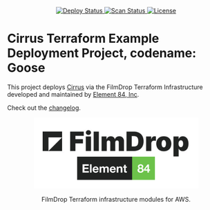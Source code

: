 <!-- markdownlint-disable MD033 MD041 -->
<p align="center">
  <a href="https://github.com/Element84/goose/actions?query=workflow%3ADeploy%20Dev" target="_blank">
      <img src="https://github.com/Element84/goose/workflows/Deploy%20Dev/badge.svg" alt="Deploy Status">
  </a>
  <a href="https://github.com/Element84/goose/actions?query=workflow%3ASnyk%20Scan" target="_blank">
      <img src="https://github.com/Element84/goose/workflows/Snyk%20Scan/badge.svg" alt="Scan Status">
  </a>
  <a href="https://github.com/Element84/goose/blob/main/LICENSE" target="_blank">
      <img src="https://img.shields.io/github/license/Element84/goose?color=2334D058" alt="License">
  </a>
</p>

# Cirrus Terraform Example Deployment Project, codename: Goose

This project deploys [Cirrus](https://github.com/cirrus-geo/cirrus-geo) via the FilmDrop Terraform Infrastructure developed and maintained by [Element 84, Inc](https://element84.com/).

Check out the [changelog](CHANGELOG.md).

<!-- markdownlint-disable MD033 MD041 -->

<p align="center">
  <a href="https://element84.com/filmdrop/" target="_blank">
      <img src="https://raw.githubusercontent.com/Element84/filmdrop-aws-tf-modules/refs/heads/main/images/FilmDrop_E84_Combined_Logo.png" alt="FilmDrop by Element 84" class="headerLogoImage filmDrop">
  </a>
  <p align="center">FilmDrop Terraform infrastructure modules for AWS.</p>
</p>
<p align="center">

